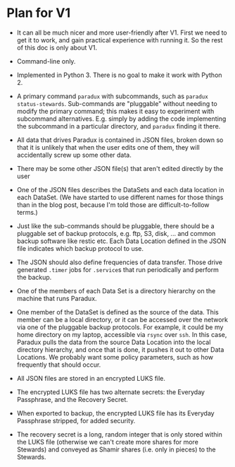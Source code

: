 Plan for V1
===========

* It can all be much nicer and more user-friendly after V1. First
  we need to get it to work, and gain practical experience with
  running it. So the rest of this doc is only about V1.

* Command-line only.

* Implemented in Python 3. There is no goal to make it work with Python 2.

* A primary command `paradux` with subcommands, such as `paradux status-stewards`.
  Sub-commands are "pluggable" without needing to modify the primary
  command; this makes it easy to experiment with subcommand alternatives.
  E.g. simply by adding the code implementing the subcommand in a particular
  directory, and `paradux` finding it there.

* All data that drives Paradux is contained in JSON files, broken down so that it is
  unlikely that when the user edits one of them, they will accidentally screw up some
  other data.

* There may be some other JSON file(s) that aren't edited directly by the user

* One of the JSON files describes the DataSets and each data location in each
  DataSet. (We have started to use different names for those things than in the blog post,
  because I'm told those are difficult-to-follow terms.)

* Just like the sub-commands should be pluggable, there should be a
  pluggable set of backup protocols, e.g. ftp, S3, disk, ...
  and common backup software like restic etc. Each Data Location defined
  in the JSON file indicates which backup protocol to use.

* The JSON should also define frequencies of data transfer. Those drive
  generated `.timer` jobs for `.service`s that run periodically and
  perform the backup.

* One of the members of each Data Set is a directory hierarchy on the
  machine that runs Paradux.

* One member of the DataSet is defined as the source of the data.
  This member can be a local directory, or it can be accessed over
  the network via one of the pluggable backup protocols. For example,
  it could be my home directory on my laptop, accessible via
  `rsync` over `ssh`. In this case, Paradux pulls the data from the
  source Data Location into the local directory hierarchy, and once
  that is done, it pushes it out to other Data Locations. We probably
  want some policy parameters, such as how frequently that should
  occur.

* All JSON files are stored in an encrypted LUKS file.

* The encrypted LUKS file has two alternate secrets: the Everyday Passphrase,
  and the Recovery Secret.

* When exported to backup, the encrypted LUKS file has its Everyday Passphrase
  stripped, for added security.

* The recovery secret is a long, random integer that is only stored within the LUKS
  file (otherwise we can't create more shares for more Stewards) and conveyed as
  Shamir shares (i.e. only in pieces) to the Stewards.

